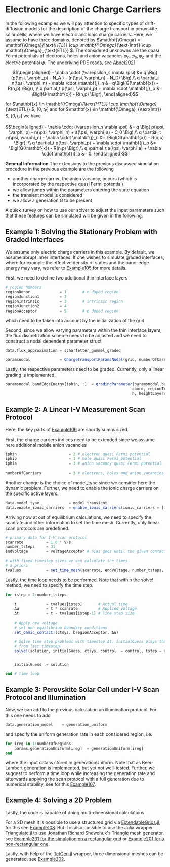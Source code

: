 Electronic and Ionic Charge Carriers
================================
In the following examples we will pay attention to specific types of drift-diffusion models for the description of the charge transport in perovskite solar cells, where we have electric and ionic charge carriers. Here, we assume to have three domains, denoted by 
$\mathbf{\Omega} = \mathbf{\Omega}_{\text{HTL}} \cup \mathbf{\Omega}_{\text{intr}} \cup \mathbf{\Omega}_{\text{ETL}}  $. 
The considered unknowns are the quasi Fermi potentials of electrons, holes and anion vacancies 
$\varphi_n, \varphi_p, \varphi_a$ 
and the electric potential 
$\psi$.
The underlying PDE reads, see [Abdel2021](https://www.sciencedirect.com/science/article/abs/pii/S0013468621009865)
```math
\begin{aligned}
	- \nabla \cdot (\varepsilon_s \nabla \psi) &= q \Big( (p(\psi, \varphi_p) - N_A ) - (n(\psi, \varphi_n) - N_D) \Big),\\
	q \partial_t n(\psi, \varphi_n) - \nabla \cdot \mathbf{j}_n &= q\Bigl(G(\mathbf{x}) - R(n,p) \Bigr), \\
	q partial_t p(\psi, \varphi_p) + \nabla \cdot \mathbf{j}_p &= \Bigl(G(\mathbf{x}) - R(n,p) \Bigr),
\end{aligned}
``` 
for 
$\mathbf{x} \in \mathbf{\Omega}_{\text{HTL}} \cup  \mathbf{\Omega}_{\text{ETL}} $, $[0, t_F]$ and for $\mathbf{x} \in \mathbf{\Omega}_{\text{intr}} $, $[0, t_F]$ we have 
```math
\begin{aligned}
	- \nabla \cdot (\varepsilon_s \nabla \psi) &= q \Big( p(\psi, \varphi_p)  - n(\psi, \varphi_n) + a(\psi, \varphi_a) - C_0 \Big),\\
q \partial_t n(\psi, \varphi_n)	- \nabla \cdot \mathbf{j}_n &= \Bigl(G(\mathbf{x}) - R(n,p) \Bigr), \\
	q \partial_t p(\psi, \varphi_p) + \nabla \cdot \mathbf{j}_p &= \Bigl(G(\mathbf{x}) - R(n,p) \Bigr),\\
	q \partial_t a(\psi, \varphi_a) + \nabla \cdot \mathbf{j}_a &= 0.
\end{aligned}
``` 

**General Information**
The extensions to the previous discussed simulation procedure in the previous example are the following

- another charge carrier, the anion vacancy, occurs (which is incorporated by the respective quasi Fermi potential)
- we allow jumps within the parameters entering the state equation
- the transient model is considered
- we allow a generation $G$ to be present

A quick survey on how to use our solver to adjust the input parameters such that these features can be simulated will be given in the following.

## Example 1: Solving the Stationary Problem with Graded Interfaces
We assume only electric charge carriers in this example. By default, we assume abrupt inner interfaces. If one wishes to simulate graded interfaces, where for example the effective density of states and the band-edge energy may vary, we refer to [Example105](https://github.com/PatricioFarrell/ChargeTransport.jl/blob/master/examples/Example105_PSC_gradedFlux.jl) for more details.

First, we need to define two additional thin interface layers

```julia
# region numbers
regionDonor             = 1       # n doped region
regionJunction1         = 2
regionIntrinsic         = 3       # intrinsic region
regionJunction2         = 4
regionAcceptor          = 5       # p doped region
```
which need to be taken into account by the initialization of the grid.

Second, since we allow varying parameters within the thin interface layers, the flux discretization scheme needs to be adjusted and we need to construct a nodal dependent parameter struct

```julia
data.flux_approximation = scharfetter_gummel_graded

paramsnodal             = ChargeTransportParamsNodal(grid, numberOfCarriers)
```

Lastly, the respective parameters need to be graded. Currently, only a linear grading is implemented.

```julia
paramsnodal.bandEdgeEnergy[iphin, :]  = gradingParameter(paramsnodal.bandEdgeEnergy[iphin, :],
                                                        coord, regionTransportLayers, regionJunctions,
                                                        h, heightLayers, lengthLayers, EC)
```

## Example 2: A Linear I-V Measurement Scan Protocol
Here, the key parts of [Example106](https://github.com/PatricioFarrell/ChargeTransport.jl/blob/master/examples/Example106_PSC_withIons_IVMeasurement.jl) are shortly summarized.

First, the charge carriers indices need to be extended since we assume here additional mobile anion vacancies
```julia
iphin                       = 2 # electron quasi Fermi potential
iphip                       = 1 # hole quasi Fermi potential
iphia                       = 3 # anion vacancy quasi Fermi potential
    
numberOfCarriers            = 3 # electrons, holes and anion vacancies
```
Another change is the choice of model_type since we consider here the dynamic problem. Further, we need to enable the ionic charge carriers on the specific active layers.
```julia
data.model_type             = model_transient
data.enable_ionic_carriers  = enable_ionic_carriers(ionic_carriers = [iphia], regions = [regionIntrinsic])
```

Arriving now at out of equilibrium calculations, we need to specify the scanrate and other information to set the time mesh. Currently, only linear scan protocols are predefined.

```julia
# primary data for I-V scan protocol
scanrate          = 1.0 * V/s
number_tsteps     = 31
endVoltage        = voltageAcceptor # bias goes until the given contactVoltage at acceptor boundary

# with fixed timestep sizes we can calculate the times
# a priori
tvalues           = set_time_mesh(scanrate, endVoltage, number_tsteps, type_protocol = linearScanProtocol)
```
Lastly, the time loop needs to be performed. Note that within the solve! method, we need to specify the time step.
```julia    
for istep = 2:number_tsteps
        
    t             = tvalues[istep]       # Actual time
    Δu            = t * scanrate         # Applied voltage 
    Δt            = t - tvalues[istep-1] # Time step size
        
    # Apply new voltage
    # set non equilibrium boundary conditions
    set_ohmic_contact!(ctsys, bregionAcceptor, Δu)

    # Solve time step problems with timestep Δt. initialGuess plays the role of the solution
    # from last timestep
    solve!(solution, initialGuess, ctsys, control  = control, tstep = Δt)


    initialGuess .= solution

end # time loop
```
## Example 3: Perovskite Solar Cell under I-V Scan Protocol and Illumination
Now, we can add to the previous calculation an illumination protocol. For this one needs to add

```julia
data.generation_model    = generation_uniform
```
and specify the uniform generation rate in each considered region, i.e.

```julia
for ireg in 1:numberOfRegions
    params.generationUniform[ireg]  = generationUniform[ireg]
end
```
where the input data is stored in generationUniform. Note that as Beer-Lambert generation is implemented, but yet not well-tested.
Further, we suggest to perform a time loop while increasing the generation rate and afterwards applying the scan protocol with a full generation due to numerical stability, see for this [Example107](https://github.com/PatricioFarrell/ChargeTransport.jl/blob/master/examples/Example107_PSC_uniform_Generation.jl).

## Example 4: Solving a 2D Problem
Lastly, the code is capable of doing multi-dimensional calculations.

For a 2D mesh it is possible to use a structured grid via [ExtendableGrids.jl](https://github.com/j-fu/ExtendableGrids.jl), for this see [Example108](https://github.com/PatricioFarrell/ChargeTransport.jl/blob/master/examples/Example108_PSC_2D_tensorGrid.jl).
But it is also possible to use the Julia wrapper [Triangulate.jl](https://github.com/JuliaGeometry/Triangulate.jl) to use Jonathan Richard Shewchuk's Triangle mesh generator, see [Example201 for the simulation on a rectangular grid](https://github.com/PatricioFarrell/ChargeTransport.jl/blob/master/examples/Example201_PSC_2D_unstructuredGrid.jl) or [Example201 for a non-rectangular one](https://github.com/PatricioFarrell/ChargeTransport.jl/blob/master/examples/Example201_2D_non_rectangularGrid.jl).

Lastly, with help of the [TetGen.jl](https://github.com/JuliaGeometry/TetGen.jl) wrapper, three dimensional meshes can be generated, see [Example202](https://github.com/PatricioFarrell/ChargeTransport.jl/blob/master/examples/Example202_3D_grid.jl).